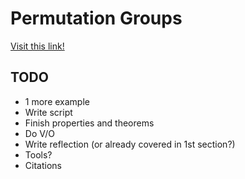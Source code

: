 # Permutation Groups
[Visit this link!](https://michaelyhuang.com)

## TODO
* 1 more example
* Write script
* Finish properties and theorems
* Do V/O
* Write reflection (or already covered in 1st section?)
* Tools?
* Citations